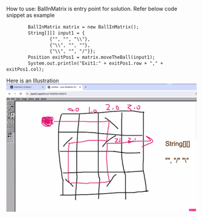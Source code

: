 How to use:
BallInMatrix is entry point for solution.
Refer below code snippet as example
```
        BallInMatrix matrix = new BallInMatrix();
        String[][] input1 = {
                {"", "", "\\"},
                {"\\", "", ""},
                {"\\", "", "/"}};
        Position exitPos1 = matrix.moveTheBall(input1);
        System.out.println("Exit1:" + exitPos1.row + "," + exitPos1.col);
```

Here is an Illustration
![Illustration](https://github.com/parthsanaja/rollingball/blob/master/roll-boll-illustration.jpeg?raw=true)
